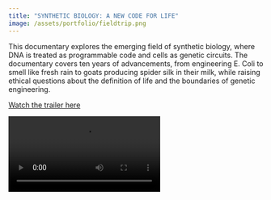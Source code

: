 ```yaml
---
title: "SYNTHETIC BIOLOGY: A NEW CODE FOR LIFE"
image: /assets/portfolio/fieldtrip.png
---
```


This documentary explores the emerging field of synthetic biology, where DNA is treated as programmable code and cells as genetic circuits. The documentary covers ten years of advancements, from engineering E. Coli to smell like fresh rain to goats producing spider silk in their milk, while raising ethical questions about the definition of life and the boundaries of genetic engineering. 

[Watch the trailer here](https://player.vimeo.com/video/22153761)


<div class="video-container">
  <video controls autoplay name="media">
    <source src="https://player.vimeo.com/video/22153761" type="video/mp4">
    Your browser does not support the video tag.
  </video>
</div>
